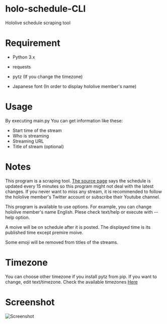 # holo-schedule-CLI
Hololive schedule scraping tool

# Requirement
- Python 3.x
- requests
- pytz (If you change the timezone)

- Japanese font (In order to display hololive member's name)

# Usage
By executing main\.py You can get information like these:
- Start time of the stream
- Who is streaming
- Streaming URL
- Title of stream (optional)

# Notes
This program is a scraping tool. [The source page](https://schedule.hololive.tv/simple) 
says the schedule is updated every 15 minutes so this program might not deal with the latest changes. 
If you never want to miss any stream, it is recommended to follow the hololive member's Twitter account or subscribe their Youtube channel.  

This program is available to use options. For example, you can change hololive member's name English. Plese check text/help or execute with --help option.  

A moive will be on schedule after it is posted. The displayed time is its published time except premire moive.  

Some emoji will be removed from titles of the streams.  

# Timezone
You can choose other timezone if you install pytz from pip. If you want to change, edit text/timezone. Check the available timezones [Here](https://gist.github.com/heyalexej/8bf688fd67d7199be4a1682b3eec7568)  

# Screenshot
![Screenshot](https://user-images.githubusercontent.com/42367122/111053945-9d675100-84ab-11eb-8744-adcb6354d637.png)

